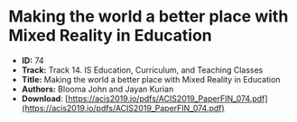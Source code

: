 # Making the world a better place with Mixed Reality in Education

- **ID:** 74
- **Track:** Track 14. IS Education, Curriculum, and Teaching Classes
- **Title:** Making the world a better place with Mixed Reality in Education
- **Authors:** Blooma John and Jayan Kurian
- **Download**: [https://acis2019.io/pdfs/ACIS2019_PaperFIN_074.pdf](https://acis2019.io/pdfs/ACIS2019_PaperFIN_074.pdf)